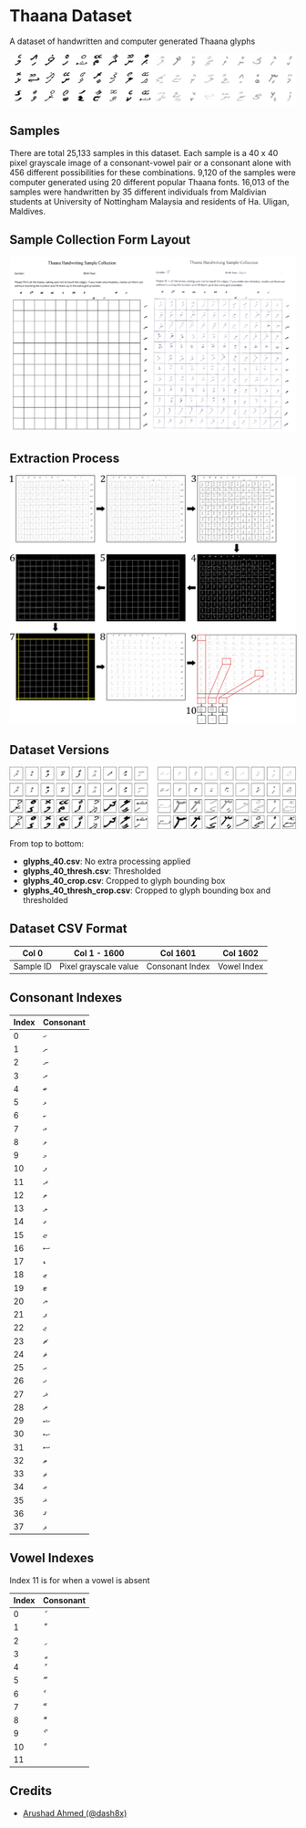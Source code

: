 # Thaana Dataset
A dataset of handwritten and computer generated Thaana glyphs

![Samples Preview](img/preview.jpg?raw=true "Example")

## Samples
There are total 25,133 samples in this dataset. Each sample is a 40 x 40 pixel grayscale image of a consonant-vowel pair or a consonant alone with 456 different possibilities for these combinations.
9,120 of the samples were computer generated using 20 different popular Thaana fonts.
16,013 of the samples were handwritten by 35 different individuals from Maldivian students at University of Nottingham Malaysia and residents of Ha. Uligan, Maldives.

## Sample Collection Form Layout

![Form](img/form.jpg?raw=true "Form")

## Extraction Process

![Extraction](img/extraction.jpg?raw=true "Extraction")

## Dataset Versions

![Version Comparisons](img/versions.jpg?raw=true "Versions")

From top to bottom:
- **glyphs_40.csv**: No extra processing applied
- **glyphs_40_thresh.csv**: Thresholded
- **glyphs_40_crop.csv**: Cropped to glyph bounding box
- **glyphs_40_thresh_crop.csv**: Cropped to glyph bounding box and thresholded

## Dataset CSV Format

| Col 0     | Col 1 - 1600          | Col 1601        | Col 1602    |
|-----------|-----------------------|-----------------|-------------|
| Sample ID | Pixel grayscale value | Consonant Index | Vowel Index |

## Consonant Indexes
| Index | Consonant |
|-------|-----------|
| 0     | ހ         |
| 1     | ށ         |
| 2     | ނ         |
| 3     | ރ         |
| 4     | ބ         |
| 5     | ޅ         |
| 6     | ކ         |
| 7     | އ         |
| 8     | ވ         |
| 9     | މ         |
| 10    | ފ         |
| 11    | ދ         |
| 12    | ތ         |
| 13    | ލ         |
| 14    | ގ         |
| 15    | ޏ         |
| 16    | ސ         |
| 17    | ޑ         |
| 18    | ޒ         |
| 19    | ޓ         |
| 20    | ޔ         |
| 21    | ޕ         |
| 22    | ޖ         |
| 23    | ޗ         |
| 24    | ޘ         |
| 25    | ޙ         |
| 26    | ޚ         |
| 27    | ޛ         |
| 28    | ޜ         |
| 29    | ޝ         |
| 30    | ޞ         |
| 31    | ޟ         |
| 32    | ޠ         |
| 33    | ޡ         |
| 34    | ޢ         |
| 35    | ޣ         |
| 36    | ޤ         |
| 37    | ޥ         |

## Vowel Indexes

Index 11 is for when a vowel is absent

| Index | Consonant |
|-------|-----------|
| 0     | ަ         |
| 1     | ާ         |
| 2     | ި         |
| 3     | ީ         |
| 4     | ު         |
| 5     | ޫ         |
| 6     | ެ         |
| 7     | ޭ         |
| 8     | ޮ         |
| 9     | ޯ         |
| 10    | ް         |
| 11    |          |

## Credits

- [Arushad Ahmed (@dash8x)](http://arushad.org) 